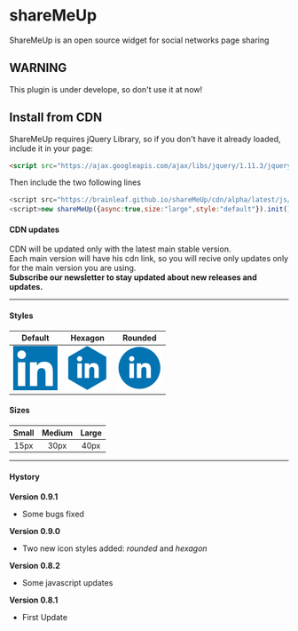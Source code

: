 # shareMeUp
ShareMeUp is an open source widget for social networks page sharing

## WARNING
This plugin is under develope, so don't use it at now!

## Install from CDN
ShareMeUp requires jQuery Library, so if you don't have it already loaded, include it in your page:
```html
<script src="https://ajax.googleapis.com/ajax/libs/jquery/1.11.3/jquery.min.js"></script>
```
Then include the two following lines
```javascript
<script src="https://brainleaf.github.io/shareMeUp/cdn/alpha/latest/js/sharemeup.js"><script>
<script>new shareMeUp({async:true,size:"large",style:"default"}).init();</script>
```

#### CDN updates
CDN will be updated only with the latest main stable version.<br>
Each main version will have his cdn link, so you will recive only updates only for the main version you are using.<br>
**Subscribe our newsletter to stay updated about new releases and updates.**

***

#### Styles

| Default  | Hexagon  | Rounded |
| :---------------: |:---------------:| :---------------:|
| <img src="https://github.com/Brainleaf/shareMeUp/blob/master/dist/img/sharemeup/default/btn_default_linkedin_large.png">      | <img src="https://github.com/Brainleaf/shareMeUp/blob/master/dist/img/sharemeup/hexagon/btn_hexagon_linkedin_large.png"> | <img src="https://github.com/Brainleaf/shareMeUp/blob/master/dist/img/sharemeup/rounded/btn_rounded_linkedin_large.png"> |

#### Sizes

| Small  | Medium  | Large |
| :---------------: |:---------------:| :---------------:|
| 15px    | 30px |  40px |


***


#### Hystory

**Version 0.9.1**
* Some bugs fixed

**Version 0.9.0**
* Two new icon styles added: _rounded_ and _hexagon_ 

**Version 0.8.2**
* Some javascript updates

**Version 0.8.1**
* First Update
